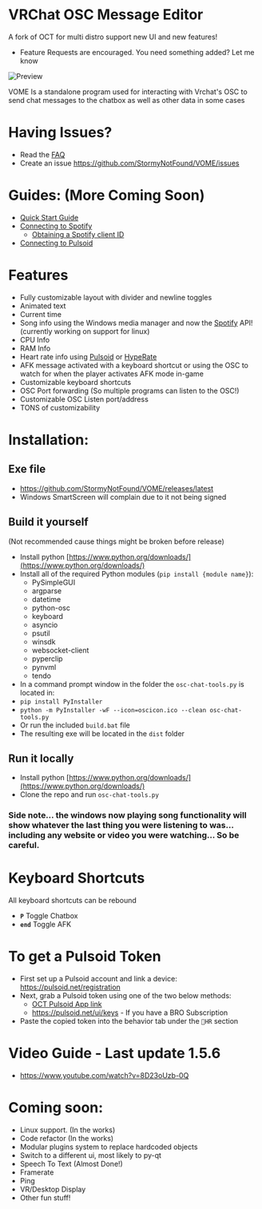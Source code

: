 # VRChat OSC Message Editor 
A fork of OCT for multi distro support new UI and new features!
- Feature Requests are encouraged. You need something added? Let me know

![Preview](https://raw.githubusercontent.com/Lioncat6/OSC-Chat-Tools/main/preview.png)

VOME Is a standalone program used for interacting with Vrchat's OSC to send chat messages to the chatbox as well as other data in some cases

# Having Issues? 
 - Read the [FAQ](https://github.com/StormyNotFound/VOME/wiki/FAQ)
 - Create an issue https://github.com/StormyNotFound/VOME/issues

# Guides: (More Coming Soon)
 - [Quick Start Guide](https://github.com/StormyNotFound/VOME/wiki/OCT-Quick-Start-Guide)
 - [Connecting to Spotify](https://github.com/StormyNotFound/VOME/wiki/Connecting-to-Spotify)
   - [Obtaining a Spotify client ID](https://github.com/StormyNotFound/VOME/wiki/Spotify-Client-ID)
 - [Connecting to Pulsoid](https://github.com/StormyNotFound/VOME/wiki/Connecting-to-Pulsoid)

# Features
 - Fully customizable layout with divider and newline toggles
 - Animated text
 - Current time
 - Song info using the Windows media manager and now the [Spotify](https://spotify.com/) API! (currently working on support for linux)
 - CPU Info
 - RAM Info
 - Heart rate info using [Pulsoid](https://pulsoid.net/) or [HypeRate](https://www.hyperate.io/) 
 - AFK message activated with a keyboard shortcut or using the OSC to watch for when the player activates AFK mode in-game
 - Customizable keyboard shortcuts
 - OSC Port forwarding (So multiple programs can listen to the OSC!)
 - Customizable OSC Listen port/address
 - TONS of customizability


# Installation:
## Exe file
 - https://github.com/StormyNotFound/VOME/releases/latest
 - Windows SmartScreen will complain due to it not being signed

## Build it yourself
(Not recommended cause things might be broken before release)
 - Install python [https://www.python.org/downloads/](https://www.python.org/downloads/)
 - Install all of the required Python modules (`pip install {module name}`):
   - PySimpleGUI
   - argparse
   - datetime
   - python-osc
   - keyboard
   - asyncio
   - psutil
   - winsdk
   - websocket-client
   - pyperclip
   - pynvml
   - tendo
 - In a command prompt window in the folder the `osc-chat-tools.py` is located in:
 - `pip install PyInstaller`
 - `python -m PyInstaller -wF --icon=oscicon.ico --clean osc-chat-tools.py`
 - Or run the included `build.bat` file
 - The resulting exe will be located in the `dist` folder

## Run it locally
 - Install python [https://www.python.org/downloads/](https://www.python.org/downloads/)
 - Clone the repo and run `osc-chat-tools.py`

### Side note... the windows now playing song functionality will show whatever the last thing you were listening to was... including any website or video you were watching... So be careful.

# Keyboard Shortcuts
All keyboard shortcuts can be rebound
- **`P`** Toggle Chatbox
- **`end`** Toggle AFK

# To get a Pulsoid Token
 - First set up a Pulsoid account and link a device: https://pulsoid.net/registration
 - Next, grab a Pulsoid token using one of the two below methods:
    - [OCT Pulsoid App link](https://pulsoid.net/oauth2/authorize?response_type=token&client_id=8070496f-f886-4030-8340-96d1d68b25cb&redirect_uri=&scope=data:heart_rate:read&state=&response_mode=web_page)
    - https://pulsoid.net/ui/keys - If you have a BRO Subscription
 - Paste the copied token into the behavior tab under the `💓HR` section

# Video Guide - Last update 1.5.6
 - https://www.youtube.com/watch?v=8D23oUzb-0Q

# Coming soon:
 - Linux support. (In the works)
 - Code refactor (In the works)
 - Modular plugins system to replace hardcoded objects
 - Switch to a different ui, most likely to py-qt
 - Speech To Text (Almost Done!)
 - Framerate
 - Ping
 - VR/Desktop Display
 - Other fun stuff!
